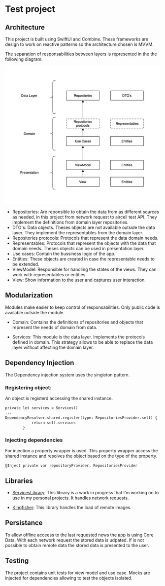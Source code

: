 # Test project

## Architecture

This project is built using SwiftUI and Combine. These frameworks are design to work on reactive patterns so the architecture chosen is MVVM.

The separation of responsabilities between layers is represented in the the following diagram.

![Architecture diagram](TestProjectArch.jpg)

- Repositories: Are reponsible to obtain the data from as different sources as needed, in this project from network request to aircell test API. They implement the definitions from domain layer repositories.
- DTO's: Data objects. Theses objects are not available outside the data layer. They implement the representables from the domain layer.
- Repositories protocols: Protocols that represent the data domain needs.
- Representables: Protocols that represent the objects with the data that domain needs.
Theses objects can be used in presentation layer.
- Use cases: Contain the bussiness logic of the app.
- Entities: These objects are created in case the representable needs to be extended.
- ViewModel: Responsible for handling the states of the views. They can work with representables or entities.
- View: Show information to the user and captures user interaction.

## Modularization
Modules make easier to keep control of responsabilities. Only public code is available outside the module.

- Domain: Contains the definitions of repositories and objects that represent the needs of domain from data.

- Services: This module is the data layer. Implements the protocols defined in domain. This strategy allows to be able to replace the data layer without affecting the domain layer.

## Dependency Injection

The Dependency injection system uses the singleton pattern.

### Registering object:
An object is registerd accessing the shared instance.
```
private let services = Services()
...
DependencyResolver.shared.register(type: RepositoriesProvider.self) {
            return self.services
        }
```

### Injecting dependencies
For injection a property wrapper is used. This property wrapper access the shared instance and resolves the object based on the type of the property. 
```
@Inject private var repositoryProvider: RepositoriesProvider
```


## Libraries
- [ServicesLibrary](https://github.com/joseidev/servicesLibrary): This library is a work in progress that I'm working on to use in my personal projects. It handles network requests.

- [Kingfisher](https://github.com/onevcat/Kingfisher): This library handles the load of remote images.

## Persistance
To allow offline acceess to the last requested news the app is using Core Data.
With each network request the stored data is udpated. If is not possible to obtain remote data the stored data is presented to the user.


## Testing
The project contains unit tests for view model and use case. Mocks are injected for dependencies allowing to test the objects isolated.